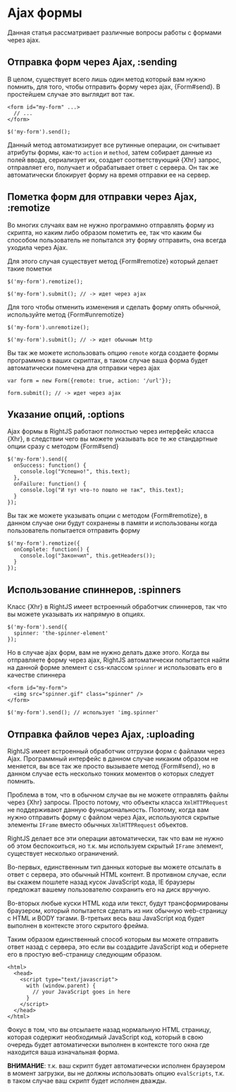 # Ajax формы

Данная статья рассматривает различные вопросы работы с формами через ajax.

## Отправка форм через Ajax, :sending

В целом, существует всего лишь один метод который вам нужно помнить, для того,
чтобы отправить форму через ajax, {Form#send}. В простейшем случае это 
выглядит вот так.

    <form id="my-form" ...>
      // ...
    </form>
    
    $('my-form').send();

Данный метод автоматизирует все рутинные операции, он считывает атрибуты
формы, как-то `action` и `method`, затем собирает данные из полей ввода,
сериализует их, создает соответствующий {Xhr} запрос, отправляет его, получает
и обрабатывает ответ с сервера. Он так же автоматически блокирует форму на
время отправки ее на сервер.


## Пометка форм для отправки через Ajax, :remotize

Во многих случаях вам не нужно программно отправлять форму из скрипта, но
каким либо образом пометить ее, так что каким бы способом пользователь не
попытался эту форму отправить, она всегда уходила через Ajax.

Для этого случая существует метод {Form#remotize} который делает такие пометки

    $('my-form').remotize();
    
    $('my-form').submit(); // -> идет через ajax

Для того чтобы отменить изменения и сделать форму опять обычной, используйте
метод {Form#unremotize}

    $('my-form').unremotize();
    
    $('my-form').submit(); // -> идет обычным http

Вы так же можете использовать опцию `remote` когда создаете формы программно
в ваших скриптах, в таком случае ваша форма будет автоматически помечена для
отправки через ajax

    var form = new Form({remote: true, action: '/url'});
    
    form.submit(); // -> идет через ajax


## Указание опций, :options

Ajax формы в RightJS работают полностью через интерфейс класса {Xhr}, в
следствии чего вы можете указывать все те же стандартные опции сразу с
методом {Form#send}

    $('my-form').send({
      onSuccess: function() {
        console.log("Успешно!", this.text);
      },
      onFailure: function() {
        console.log("И тут что-то пошло не так", this.text);
      }
    });

Вы так же можете указывать опции с методом {Form#remotize}, в данном случае
они будут сохранены в памяти и использованы когда пользователь попытается
отправить форму

    $('my-form').remotize({
      onComplete: function() {
        console.log("Закончил", this.getHeaders());
      }
    });


## Использование спиннеров, :spinners

Класс {Xhr} в RightJS имеет встроенный обработчик спиннеров, так что вы можете
указывать их напрямую в опциях.

    $('my-form').send({
      spinner: 'the-spinner-element'
    });

Но в случае ajax форм, вам не нужно делать даже этого. Когда вы отправляете
форму через ajax, RightJS автоматически попытается найти на данной форме
элемент с css-классом `spinner` и использовать его в качестве спиннера

    <form id="my-form">
      <img src="spinner.gif" class="spinner" />
    </form>

    $('my-form').send(); // использует 'img.spinner'


## Отправка файлов через Ajax, :uploading

RightJS имеет встроенный обработчик отгрузки форм с файлами через Ajax.
Программный интерфейс в данном случае никаким образом не меняется, вы все так
же просто вызываете метод {Form#send}, но в данном случае есть несколько
тонких моментов о которых следует помнить.

Проблема в том, что в обычном случае вы не можете отправлять файлы через {Xhr}
запросы. Просто потому, что объекты класса `XmlHTTPRequest` не поддерживают
данную функциональность. Поэтому, когда вам нужно отправить форму с файлом
через Ajax, используются скрытые элементы `IFrame` вместо обычных 
`XmlHTTPRequest` объектов.

RightJS делает все эти операции автоматически, так что вам не нужно об этом
беспокоиться, но т.к. мы используем скрытый `IFrame` элемент, существует
несколько ограничений.

Во-первых, единственным тип данных которые вы можете отсылать в ответ с
сервера, это обычный HTML контент. В противном случае, если вы скажем пошлете
назад кусок JavaScript кода, IE браузеры предложат вашему пользователю 
сохранить его на диск вручную.

Во-вторых любые куски HTML кода или текст, будут трансформированы браузером,
который попытается сделать из них обычную web-страницу с HTML и BODY тэгами.
В-третьих весь ваш JavaScript код будет выполнен в контексте этого скрытого
фрейма.

Таким образом единственный способ которым вы можете отправить ответ назад с
сервера, это если вы создадите JavaScript код и обернете его в простую
веб-страницу следующим образом.

    <html>
      <head>
        <script type="text/javascript">
          with (window.parent) {
            // your JavaScript goes in here
          }
        </script>
      </head>
    </html>

Фокус в том, что вы отсылаете назад нормальную HTML страницу, которая содержит
необходимый JavaScript код, который в свою очередь будет автоматически 
выполнен в контексте того окна где находится ваша изначальная форма.

__ВНИМАНИЕ__: т.к. ваш скрипт будет автоматически исполнен браузером в момент
загрузки, вы не должны использовать опцию `evalScripts`, т.к. в таком случае
ваш скрипт будет исполнен дважды.


